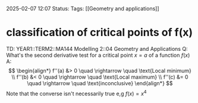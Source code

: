2025-02-07 12:07
Status: 
Tags: [[Geometry and applications]]
# classification of critical points of f(x)

TD: YEAR1::TERM2::MA144 Modelling 2::04 Geometry and Applications
Q: What's the second derivative test for a critical point $x=a$ of a function $f(x)$
A: $$
\begin{align*}
f''(a) &> 0 \quad \rightarrow \quad \text{Local minimum} \\
f''(b) &< 0 \quad \rightarrow \quad \text{Local maximum} \\
f''(c) &= 0 \quad \rightarrow \quad \text{inconclusive}
\end{align*}
$$Note that the converse isn't necessarily true
e,g $f(x)=x^{4}$